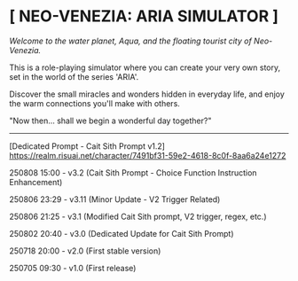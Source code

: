 # [ NEO-VENEZIA: ARIA SIMULATOR ]

*Welcome to the water planet, Aqua,
and the floating tourist city of Neo-Venezia.*

This is a role-playing simulator where you can create your very own story,
set in the world of the series 'ARIA'.

Discover the small miracles and wonders hidden in everyday life,
and enjoy the warm connections you'll make with others.

"Now then... shall we begin a wonderful day together?"

---

[Dedicated Prompt - Cait Sith Prompt v1.2]
https://realm.risuai.net/character/7491bf31-59e2-4618-8c0f-8aa6a24e1272

<p>250808 15:00 - v3.2 (Cait Sith Prompt - Choice Function Instruction Enhancement)</p>
<p>250806 23:29 - v3.11 (Minor Update - V2 Trigger Related)</p>
<p>250806 21:25 - v3.1 (Modified Cait Sith prompt, V2 trigger, regex, etc.)</p>
<p>250802 20:40 - v3.0 (Dedicated Update for Cait Sith Prompt)</p>
<p>250718 20:00 - v2.0 (First stable version)</p>
<p>250705 09:30 - v1.0 (First release)</p>
